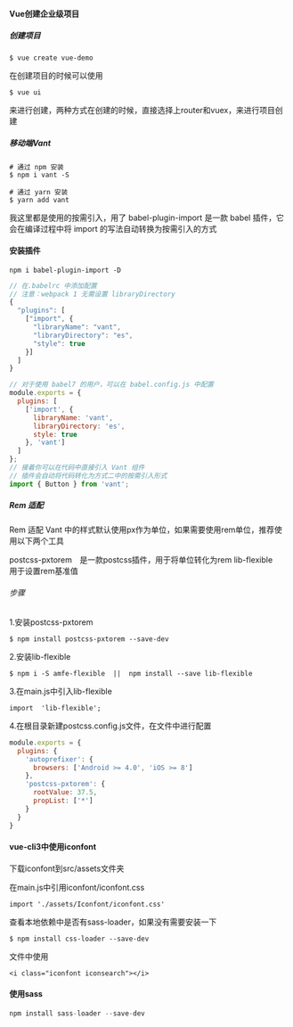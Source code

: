 ####  Vue创建企业级项目

##### 创建项目

```
$ vue create vue-demo
```

在创建项目的时候可以使用

```
$ vue ui
```

来进行创建，两种方式在创建的时候，直接选择上router和vuex，来进行项目创建

##### 移动端Vant

```
# 通过 npm 安装
$ npm i vant -S

# 通过 yarn 安装
$ yarn add vant
```

我这里都是使用的按需引入，用了
babel-plugin-import 是一款 babel 插件，它会在编译过程中将 import 的写法自动转换为按需引入的方式

#### 安装插件

```
npm i babel-plugin-import -D
```

```js
// 在.babelrc 中添加配置
// 注意：webpack 1 无需设置 libraryDirectory
{
  "plugins": [
    ["import", {
      "libraryName": "vant",
      "libraryDirectory": "es",
      "style": true
    }]
  ]
}

// 对于使用 babel7 的用户，可以在 babel.config.js 中配置
module.exports = {
  plugins: [
    ['import', {
      libraryName: 'vant',
      libraryDirectory: 'es',
      style: true
    }, 'vant']
  ]
};
// 接着你可以在代码中直接引入 Vant 组件
// 插件会自动将代码转化为方式二中的按需引入形式
import { Button } from 'vant';
```

##### Rem 适配

Rem 适配
Vant 中的样式默认使用px作为单位，如果需要使用rem单位，推荐使用以下两个工具

postcss-pxtorem 是一款postcss插件，用于将单位转化为rem
lib-flexible  用于设置rem基准值


###### 步骤

1.安装postcss-pxtorem

```
$ npm install postcss-pxtorem --save-dev
```

2.安装lib-flexible

```
$ npm i -S amfe-flexible  ||  npm install --save lib-flexible
```

3.在main.js中引入lib-flexible

```
import  'lib-flexible';
```

4.在根目录新建postcss.config.js文件，在文件中进行配置

```js
module.exports = {
  plugins: {
    'autoprefixer': {
      browsers: ['Android >= 4.0', 'iOS >= 8']
    },
    'postcss-pxtorem': {
      rootValue: 37.5,
      propList: ['*']
    }
  }
}
```

#### vue-cli3中使用iconfont

下载iconfont到src/assets文件夹

在main.js中引用iconfont/iconfont.css

```
import './assets/Iconfont/iconfont.css'
```

查看本地依赖中是否有sass-loader，如果没有需要安装一下

```
$ npm install css-loader --save-dev
```

文件中使用

```
<i class="iconfont iconsearch"></i>
```

#### 使用sass

```js
npm install sass-loader --save-dev
```
